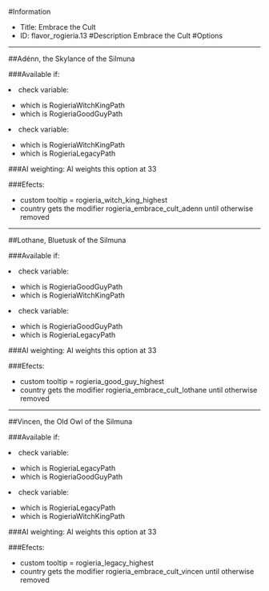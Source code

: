 #Information
 - Title: Embrace the Cult
 - ID: flavor_rogieria.13
#Description
Embrace the Cult
#Options

___
##Adénn, the Skylance of the Silmuna

###Available if:
<li>check variable:</li><ul><li>which is RogieriaWitchKingPath</li><li>which  is RogieriaGoodGuyPath</li></ul><li>check variable:</li><ul><li>which is RogieriaWitchKingPath</li><li>which  is RogieriaLegacyPath</li></ul>

###AI weighting:
AI weights this option at 33


###Efects:<ul><li>custom tooltip = rogieria_witch_king_highest</li><li>country gets the modifier rogieria_embrace_cult_adenn until otherwise removed</li></ul>

___
##Lothane, Bluetusk of the Silmuna 

###Available if:
<li>check variable:</li><ul><li>which is RogieriaGoodGuyPath</li><li>which  is RogieriaWitchKingPath</li></ul><li>check variable:</li><ul><li>which is RogieriaGoodGuyPath</li><li>which  is RogieriaLegacyPath</li></ul>

###AI weighting:
AI weights this option at 33


###Efects:<ul><li>custom tooltip = rogieria_good_guy_highest</li><li>country gets the modifier rogieria_embrace_cult_lothane until otherwise removed</li></ul>

___
##Vincen, the Old Owl of the Silmuna

###Available if:
<li>check variable:</li><ul><li>which is RogieriaLegacyPath</li><li>which  is RogieriaGoodGuyPath</li></ul><li>check variable:</li><ul><li>which is RogieriaLegacyPath</li><li>which  is RogieriaWitchKingPath</li></ul>

###AI weighting:
AI weights this option at 33


###Efects:<ul><li>custom tooltip = rogieria_legacy_highest</li><li>country gets the modifier rogieria_embrace_cult_vincen until otherwise removed</li></ul>
